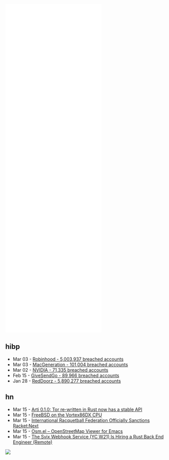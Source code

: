 ![Metrics](https://raw.githubusercontent.com/phixion/phixion/master/metrics.svg)

## hibp

<!--
for https://github.com/phixion/phixion/blob/main/.github/workflows/feeds.yml
-->
<!--START_SECTION:haveibeenpwnd-->
- Mar 03 - [Robinhood - 5,003,937 breached accounts](https://haveibeenpwned.com/PwnedWebsites#Robinhood)
- Mar 03 - [MacGeneration - 101,004 breached accounts](https://haveibeenpwned.com/PwnedWebsites#MacGeneration)
- Mar 02 - [NVIDIA - 71,335 breached accounts](https://haveibeenpwned.com/PwnedWebsites#NVIDIA)
- Feb 15 - [GiveSendGo - 89,966 breached accounts](https://haveibeenpwned.com/PwnedWebsites#GiveSendGo)
- Jan 28 - [RedDoorz - 5,890,277 breached accounts](https://haveibeenpwned.com/PwnedWebsites#RedDoorz)
<!--END_SECTION:haveibeenpwnd-->

## hn

<!--
for https://github.com/phixion/phixion/blob/main/.github/workflows/feeds.yml
-->
<!--START_SECTION:hn-->
- Mar 15 - [Arti 0.1.0: Tor re-written in Rust now has a stable API](https://blog.torproject.org/arti_010_released/)
- Mar 15 - [FreeBSD on the Vortex86DX CPU](https://www.cambus.net/freebsd-on-the-vortex86dx-cpu/)
- Mar 15 - [International Racquetball Federation Officially Sanctions Racket:Next](https://www.racketnext.com/)
- Mar 15 - [Osm.el – OpenStreetMap Viewer for Emacs](https://github.com/minad/osm)
- Mar 15 - [The Svix Webhook Service (YC W21) Is Hiring a Rust Back End Engineer (Remote)](https://www.svix.com/careers/)
<!--END_SECTION:hn-->

<!--
for https://yhype.me
-->
![](https://hit.yhype.me/github/profile?user_id=13013670)
